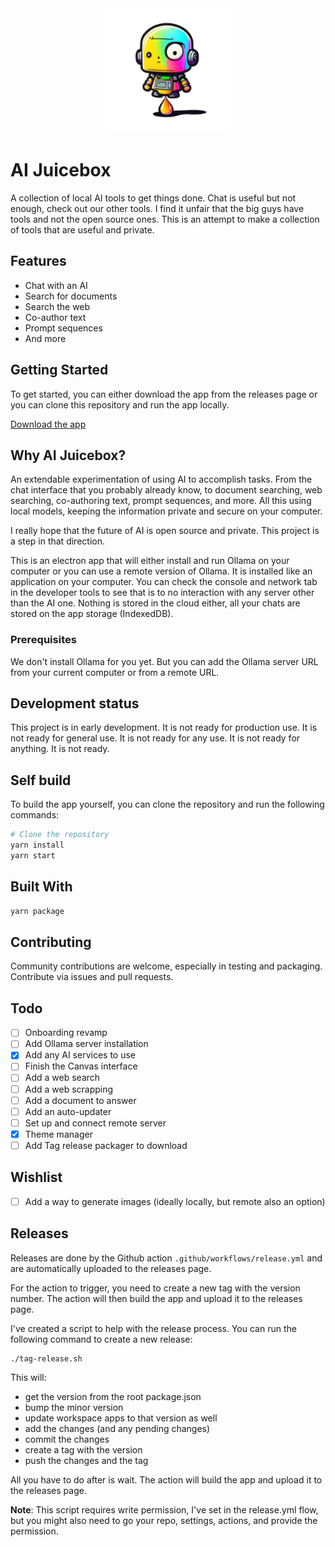 <div align="center">
  <img alt="Juicebox by AI Juicing" src="logo.png" width="200" />
</div>

# AI Juicebox

A collection of local AI tools to get things done. Chat is useful but not enough, check out our other tools. I find it unfair that the big guys have tools and not the open source ones. This is an attempt to make a collection of tools that are useful and private.

## Features

- Chat with an AI
- Search for documents
- Search the web
- Co-author text
- Prompt sequences
- And more

## Getting Started

To get started, you can either download the app from the releases page or you can clone this repository and run the app locally.

[Download the app](https://github.com/desduvauchelle/ai-juicing-juicebox/releases)

## Why AI Juicebox?

An extendable experimentation of using AI to accomplish tasks. From the chat interface that you probably already know, to document searching, web searching, co-authoring text, prompt sequences, and more. All this using local models, keeping the information private and secure on your computer.

I really hope that the future of AI is open source and private. This project is a step in that direction.

This is an electron app that will either install and run Ollama on your computer or you can use a remote version of Ollama. It is installed like an application on your computer. You can check the console and network tab in the developer tools to see that is to no interaction with any server other than the AI one. Nothing is stored in the cloud either, all your chats are stored on the app storage (IndexedDB).

### Prerequisites

We don't install Ollama for you yet. But you can add the Ollama server URL from your current computer or from a remote URL.

## Development status

This project is in early development. It is not ready for production use. It is not ready for general use. It is not ready for any use. It is not ready for anything. It is not ready.

## Self build

To build the app yourself, you can clone the repository and run the following commands:

```bash
# Clone the repository
yarn install
yarn start
```

## Built With

```bash
yarn package
```

## Contributing

Community contributions are welcome, especially in testing and packaging. Contribute via issues and pull requests.

## Todo

- [ ] Onboarding revamp
- [ ] Add Ollama server installation
- [x] Add any AI services to use
- [ ] Finish the Canvas interface
- [ ] Add a web search
- [ ] Add a web scrapping
- [ ] Add a document to answer
- [ ] Add an auto-updater
- [ ] Set up and connect remote server
- [x] Theme manager
- [ ] Add Tag release packager to download

## Wishlist

- [ ] Add a way to generate images (ideally locally, but remote also an option)

## Releases

Releases are done by the Github action `.github/workflows/release.yml` and are automatically uploaded to the releases page.

For the action to trigger, you need to create a new tag with the version number. The action will then build the app and upload it to the releases page.

I've created a script to help with the release process. You can run the following command to create a new release:

```bash
./tag-release.sh
```

This will:

- get the version from the root package.json
- bump the minor version
- update workspace apps to that version as well
- add the changes (and any pending changes)
- commit the changes
- create a tag with the version
- push the changes and the tag

All you have to do after is wait. The action will build the app and upload it to the releases page.

**Note**: This script requires write permission, I've set in the release.yml flow, but you might also need to go your repo, settings, actions, and provide the permission.
